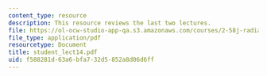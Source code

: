```yaml
---
content_type: resource
description: This resource reviews the last two lectures.
file: https://ol-ocw-studio-app-qa.s3.amazonaws.com/courses/2-58j-radiative-transfer-spring-2006/f588281d63a6bfa732d5852a8d06d6ff_student_lect14.pdf
file_type: application/pdf
resourcetype: Document
title: student_lect14.pdf
uid: f588281d-63a6-bfa7-32d5-852a8d06d6ff
---
```

